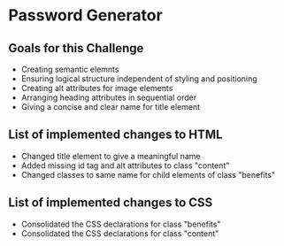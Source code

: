 # Password Generator

## Goals for this Challenge
* Creating semantic elemnts
* Ensuring logical structure independent of styling and positioning
* Creating alt attributes for image elements
* Arranging heading attributes in sequential order
* Giving a concise and clear name for title element

## List of implemented changes to HTML
* Changed title element to give a meaningful name
* Added missing id tag and alt attributes to class "content"
* Changed classes to same name for child elements of class "benefits"

## List of implemented changes to CSS
* Consolidated the CSS declarations for class "benefits"
* Consolidated the CSS declarations for class "content"
